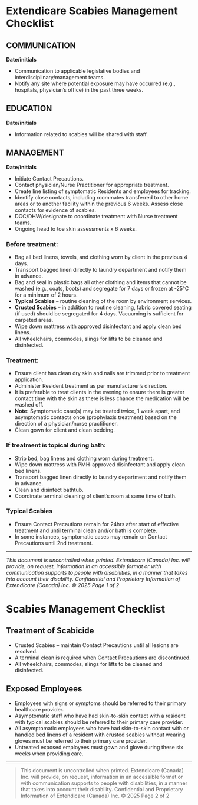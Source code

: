 # Extendicare Scabies Management Checklist

## COMMUNICATION
**Date/initials**
- Communication to applicable legislative bodies and interdisciplinary/management teams.
- Notify any site where potential exposure may have occurred (e.g., hospitals, physician’s office) in the past three weeks.

## EDUCATION
**Date/initials**
- Information related to scabies will be shared with staff.

## MANAGEMENT
**Date/initials**
- Initiate Contact Precautions.
- Contact physician/Nurse Practitioner for appropriate treatment.
- Create line listing of symptomatic Residents and employees for tracking.
- Identify close contacts, including roommates transferred to other home areas or to another facility within the previous 6 weeks. Assess close contacts for evidence of scabies.
- DOC/DHW/designate to coordinate treatment with Nurse treatment teams.
- Ongoing head to toe skin assessments x 6 weeks.

### Before treatment:
- Bag all bed linens, towels, and clothing worn by client in the previous 4 days.
- Transport bagged linen directly to laundry department and notify them in advance.
- Bag and seal in plastic bags all other clothing and items that cannot be washed (e.g., coats, boots) and segregate for 7 days or frozen at -25ᵒC for a minimum of 2 hours.
- **Typical Scabies** – routine cleaning of the room by environment services.
- **Crusted Scabies** – in addition to routine cleaning, fabric covered seating (if used) should be segregated for 4 days. Vacuuming is sufficient for carpeted areas.
- Wipe down mattress with approved disinfectant and apply clean bed linens.
- All wheelchairs, commodes, slings for lifts to be cleaned and disinfected.

### Treatment:
- Ensure client has clean dry skin and nails are trimmed prior to treatment application.
- Administer Resident treatment as per manufacturer’s direction.
- It is preferable to treat clients in the evening to ensure there is greater contact time with the skin as there is less chance the medication will be washed off.
- **Note:** Symptomatic case(s) may be treated twice, 1 week apart, and asymptomatic contacts once (prophylaxis treatment) based on the direction of a physician/nurse practitioner.
- Clean gown for client and clean bedding.

### If treatment is topical during bath:
- Strip bed, bag linens and clothing worn during treatment.
- Wipe down mattress with PMH-approved disinfectant and apply clean bed linens.
- Transport bagged linen directly to laundry department and notify them in advance.
- Clean and disinfect bathtub.
- Coordinate terminal cleaning of client’s room at same time of bath.

### Typical Scabies
- Ensure Contact Precautions remain for 24hrs after start of effective treatment and until terminal clean and/or bath is complete.
- In some instances, symptomatic cases may remain on Contact Precautions until 2nd treatment.

----

*This document is uncontrolled when printed.*
*Extendicare (Canada) Inc. will provide, on request, information in an accessible format or with communication supports to people with disabilities, in a manner that takes into account their disability.*
*Confidential and Proprietary Information of Extendicare (Canada) Inc. © 2025*
*Page 1 of 2*

# Scabies Management Checklist

## Treatment of Scabicide
- Crusted Scabies – maintain Contact Precautions until all lesions are resolved.
- A terminal clean is required when Contact Precautions are discontinued.
- All wheelchairs, commodes, slings for lifts to be cleaned and disinfected.

## Exposed Employees
- Employees with signs or symptoms should be referred to their primary healthcare provider.
- Asymptomatic staff who have had skin-to-skin contact with a resident with typical scabies should be referred to their primary care provider.
- All asymptomatic employees who have had skin-to-skin contact with or handled bed linens of a resident with crusted scabies without wearing gloves must be referred to their primary care provider.
- Untreated exposed employees must gown and glove during these six weeks when providing care.

----

> This document is uncontrolled when printed.
> Extendicare (Canada) Inc. will provide, on request, information in an accessible format or with communication supports to people with disabilities, in a manner that takes into account their disability. Confidential and Proprietary Information of Extendicare (Canada) Inc. © 2025
> Page 2 of 2